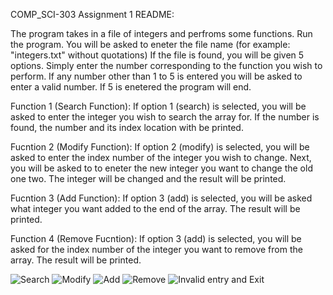 COMP_SCI-303 Assignment 1 README:

The program takes in a file of integers and perfroms some functions. Run the program. You will be asked to eneter the file name (for example: "integers.txt" without quotations) If the file is found, you will be given 5 options. Simply enter the number corresponding to the function you wish to perform. If any number other than 1 to 5 is entered you will be asked to enter a valid number. If 5 is enetered the program will end.

Function 1 (Search Function): If option 1 (search) is selected, you will be asked to enter the integer you wish to search the array for. If the number is found, the number and its index location with be printed.

Fucntion 2 (Modify Function): If option 2 (modify) is selected, you will be asked to enter the index number of the integer you wish to change. Next, you will be asked to to eneter the new integer you want to change the old one two. The integer will be changed and the result will be printed.

Fucntion 3 (Add Function): If option 3 (add) is selected, you will be asked what integer you want added to the end of the array. The result will be printed.

Function 4 (Remove Fucntion): If option 3 (add) is selected, you will be asked for the index number of the integer you want to remove from the array. The result will be printed.

![Search](https://user-images.githubusercontent.com/113705421/192043267-ec6196ab-d7ef-4311-baf9-6aaae7a55e45.JPG)
![Modify](https://user-images.githubusercontent.com/113705421/192043263-a0b802a3-65d5-4b6c-bc86-41f82976a8e1.JPG)
![Add](https://user-images.githubusercontent.com/113705421/192043260-d7b6d2a5-0cb3-4abd-b9fb-545f191101b8.JPG)
![Remove](https://user-images.githubusercontent.com/113705421/192043265-cfb77555-a70a-4bc9-9b2a-584aaf2acb40.JPG)
![Invalid entry and Exit](https://user-images.githubusercontent.com/113705421/192045794-cce510d5-dbef-4056-9137-3eccc81edb0e.JPG)
